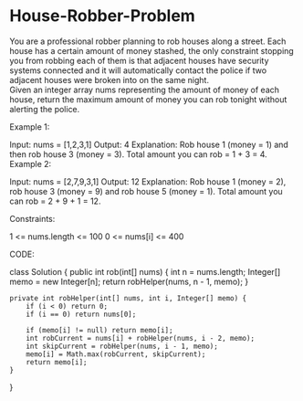 # House-Robber-Problem
You are a professional robber planning to rob houses along a street. Each house has a certain amount of money stashed, the only constraint stopping you from robbing each of them is that adjacent houses have security systems connected and it will automatically contact the police if two adjacent houses were broken into on the same night.  
Given an integer array nums representing the amount of money of each house, return the maximum amount of money you can rob tonight without alerting the police.

 

Example 1:

Input: nums = [1,2,3,1]
Output: 4
Explanation: Rob house 1 (money = 1) and then rob house 3 (money = 3).
Total amount you can rob = 1 + 3 = 4.
Example 2:

Input: nums = [2,7,9,3,1]
Output: 12
Explanation: Rob house 1 (money = 2), rob house 3 (money = 9) and rob house 5 (money = 1).
Total amount you can rob = 2 + 9 + 1 = 12.
 

Constraints:

1 <= nums.length <= 100
0 <= nums[i] <= 400

CODE:

class Solution {
    public int rob(int[] nums) {
        int n = nums.length;
        Integer[] memo = new Integer[n];
        return robHelper(nums, n - 1, memo);
    }
    
    private int robHelper(int[] nums, int i, Integer[] memo) {
        if (i < 0) return 0;
        if (i == 0) return nums[0];

        if (memo[i] != null) return memo[i]; 
        int robCurrent = nums[i] + robHelper(nums, i - 2, memo);
        int skipCurrent = robHelper(nums, i - 1, memo);
        memo[i] = Math.max(robCurrent, skipCurrent);
        return memo[i];
    }
}
